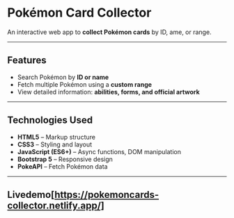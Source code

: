 # Pokémon Card Collector

An interactive web app to **collect Pokémon cards** by ID, ame, or range. 

---

## Features

- Search Pokémon by **ID or name**  
- Fetch multiple Pokémon using a **custom range**  
- View detailed information: **abilities, forms, and official artwork**  


---

## Technologies Used

- **HTML5** – Markup structure  
- **CSS3** – Styling and layout  
- **JavaScript (ES6+)** – Async functions, DOM manipulation  
- **Bootstrap 5** – Responsive design  
- **PokeAPI** – Fetch Pokémon data  

---



## Livedemo[https://pokemoncards-collector.netlify.app/]
  

